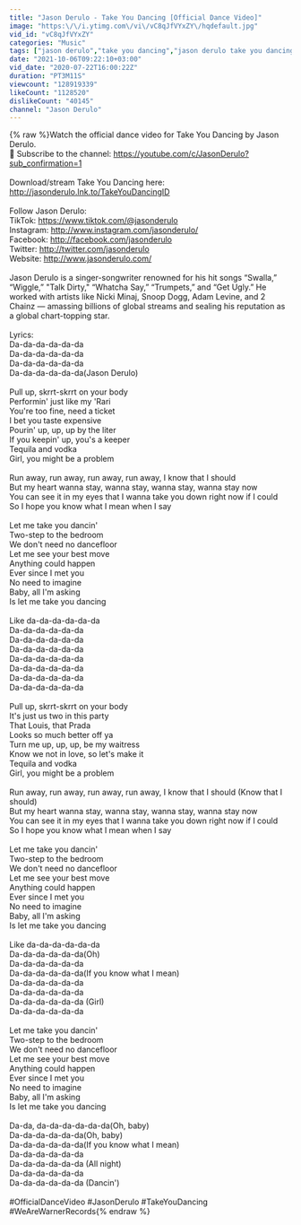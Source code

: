 ```yaml
---
title: "Jason Derulo - Take You Dancing [Official Dance Video]"
image: "https:\/\/i.ytimg.com\/vi\/vC8qJfVYxZY\/hqdefault.jpg"
vid_id: "vC8qJfVYxZY"
categories: "Music"
tags: ["jason derulo","take you dancing","jason derulo take you dancing"]
date: "2021-10-06T09:22:10+03:00"
vid_date: "2020-07-22T16:00:22Z"
duration: "PT3M11S"
viewcount: "128919339"
likeCount: "1128520"
dislikeCount: "40145"
channel: "Jason Derulo"
---
```

{% raw %}Watch the official dance video for Take You Dancing by Jason Derulo.<br />🔔 Subscribe to the channel: <a rel="nofollow" target="blank" href="https://youtube.com/c/JasonDerulo?sub_confirmation=1">https://youtube.com/c/JasonDerulo?sub_confirmation=1</a><br /><br />Download/stream Take You Dancing here: <a rel="nofollow" target="blank" href="http://jasonderulo.lnk.to/TakeYouDancingID">http://jasonderulo.lnk.to/TakeYouDancingID</a> <br /><br />Follow Jason Derulo:<br />TikTok: <a rel="nofollow" target="blank" href="https://www.tiktok.com/@jasonderulo">https://www.tiktok.com/@jasonderulo</a> ‪<br />Instagram: <a rel="nofollow" target="blank" href="http://www.instagram.com/jasonderulo/">http://www.instagram.com/jasonderulo/</a> <br />‪Facebook: <a rel="nofollow" target="blank" href="http://facebook.com/jasonderulo">http://facebook.com/jasonderulo</a> ‪<br />Twitter: <a rel="nofollow" target="blank" href="http://twitter.com/jasonderulo">http://twitter.com/jasonderulo</a> ‪<br />Website: <a rel="nofollow" target="blank" href="http://www.jasonderulo.com/">http://www.jasonderulo.com/</a><br /><br />Jason Derulo is a singer-songwriter renowned for his hit songs “Swalla,” “Wiggle,” &quot;Talk Dirty,&quot; “Whatcha Say,” “Trumpets,” and “Get Ugly.” He worked with artists like Nicki Minaj, Snoop Dogg, Adam Levine, and 2 Chainz — amassing billions of global streams and sealing his reputation as a global chart-topping star.<br /><br />Lyrics:<br />Da-da-da-da-da-da<br />Da-da-da-da-da-da<br />Da-da-da-da-da-da<br />Da-da-da-da-da-da(Jason Derulo)<br /><br />Pull up, skrrt-skrrt on your body<br />Performin' just like my 'Rari<br />You're too fine, need a ticket<br />I bet you taste expensive<br />Pourin' up, up, up by the liter<br />If you keepin' up, you's a keeper<br />Tequila and vodka<br />Girl, you might be a problem<br /><br />Run away, run away, run away, run away, I know that I should<br />But my heart wanna stay, wanna stay, wanna stay, wanna stay now<br />You can see it in my eyes that I wanna take you down right now if I could<br />So I hope you know what I mean when I say<br /><br />Let me take you dancin'<br />Two-step to the bedroom<br />We don't need no dancefloor<br />Let me see your best move<br />Anything could happen<br />Ever since I met you<br />No need to imagine<br />Baby, all I'm asking<br />Is let me take you dancing<br /><br />Like da-da-da-da-da-da<br />Da-da-da-da-da-da<br />Da-da-da-da-da-da<br />Da-da-da-da-da-da<br />Da-da-da-da-da-da<br />Da-da-da-da-da-da<br />Da-da-da-da-da-da<br />Da-da-da-da-da-da<br /><br />Pull up, skrrt-skrrt on your body<br />It's just us two in this party<br />That Louis, that Prada<br />Looks so much better off ya<br />Turn me up, up, up, be my waitress<br />Know we not in love, so let's make it<br />Tequila and vodka<br />Girl, you might be a problem<br /><br />Run away, run away, run away, run away, I know that I should (Know that I should)<br />But my heart wanna stay, wanna stay, wanna stay, wanna stay now<br />You can see it in my eyes that I wanna take you down right now if I could<br />So I hope you know what I mean when I say<br /><br />Let me take you dancin'<br />Two-step to the bedroom<br />We don't need no dancefloor<br />Let me see your best move<br />Anything could happen<br />Ever since I met you<br />No need to imagine<br />Baby, all I'm asking<br />Is let me take you dancing<br /><br />Like da-da-da-da-da-da<br />Da-da-da-da-da-da(Oh)<br />Da-da-da-da-da-da<br />Da-da-da-da-da-da(If you know what I mean)<br />Da-da-da-da-da-da<br />Da-da-da-da-da-da<br />Da-da-da-da-da-da (Girl)<br />Da-da-da-da-da-da<br /><br />Let me take you dancin'<br />Two-step to the bedroom<br />We don't need no dancefloor<br />Let me see your best move<br />Anything could happen<br />Ever since I met you<br />No need to imagine<br />Baby, all I'm asking<br />Is let me take you dancing<br /><br />Da-da, da-da-da-da-da-da(Oh, baby)<br />Da-da-da-da-da-da(Oh, baby)<br />Da-da-da-da-da-da(If you know what I mean)<br />Da-da-da-da-da-da<br />Da-da-da-da-da-da (All night)<br />Da-da-da-da-da-da<br />Da-da-da-da-da-da (Dancin')<br /><br />#OfficialDanceVideo #JasonDerulo #TakeYouDancing #WeAreWarnerRecords{% endraw %}
